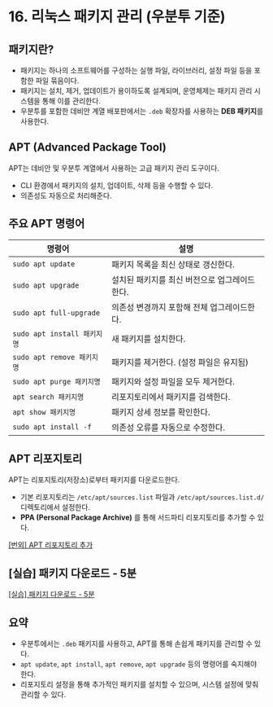 # 16. 리눅스 패키지 관리 (우분투 기준)

## 패키지란?

* 패키지는 하나의 소프트웨어를 구성하는 실행 파일, 라이브러리, 설정 파일 등을 포함한 파일 묶음이다.
* 패키지는 설치, 제거, 업데이트가 용이하도록 설계되며, 운영체제는 패키지 관리 시스템을 통해 이를 관리한다.
* 우분투를 포함한 데비안 계열 배포판에서는 `.deb` 확장자를 사용하는 **DEB 패키지**를 사용한다.

## APT (Advanced Package Tool)

APT는 데비안 및 우분투 계열에서 사용하는 고급 패키지 관리 도구이다.

* CLI 환경에서 패키지의 설치, 업데이트, 삭제 등을 수행할 수 있다.
* 의존성도 자동으로 처리해준다.


## 주요 APT 명령어

| 명령어                     | 설명                        |
| ----------------------- | ------------------------- |
| `sudo apt update`       | 패키지 목록을 최신 상태로 갱신한다.      |
| `sudo apt upgrade`      | 설치된 패키지를 최신 버전으로 업그레이드한다. |
| `sudo apt full-upgrade` | 의존성 변경까지 포함해 전체 업그레이드한다.  |
| `sudo apt install 패키지명` | 새 패키지를 설치한다.              |
| `sudo apt remove 패키지명`  | 패키지를 제거한다. (설정 파일은 유지됨)   |
| `sudo apt purge 패키지명`   | 패키지와 설정 파일을 모두 제거한다.      |
| `apt search 패키지명`       | 리포지토리에서 패키지를 검색한다.        |
| `apt show 패키지명`         | 패키지 상세 정보를 확인한다.          |
| `sudo apt install -f`   | 의존성 오류를 자동으로 수정한다.        |


## APT 리포지토리

APT는 리포지토리(저장소)로부터 패키지를 다운로드한다.

* 기본 리포지토리는 `/etc/apt/sources.list` 파일과 `/etc/apt/sources.list.d/` 디렉토리에서 설정한다.
* **PPA (Personal Package Archive)** 를 통해 서드파티 리포지토리를 추가할 수 있다.

[[번외] APT 리포지토리 추가](extra/repository.md)


## [실습] 패키지 다운로드 - 5분

[[실습] 패키지 다운로드 - 5분](training/package.md)

## 요약

* 우분투에서는 `.deb` 패키지를 사용하고, APT를 통해 손쉽게 패키지를 관리할 수 있다.
* `apt update`, `apt install`, `apt remove`, `apt upgrade` 등의 명령어를 숙지해야 한다.
* 리포지토리 설정을 통해 추가적인 패키지를 설치할 수 있으며, 시스템 설정에 맞춰 관리할 수 있다.